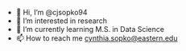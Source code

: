 - 👋 Hi, I’m @cjsopko94
- 👀 I’m interested in research
- 🌱 I’m currently learning M.S. in Data Science
- 📫 How to reach me cynthia.sopko@eastern.edu

<!---
cjsopko94/cjsopko94 is a ✨ special ✨ repository because its `README.md` (this file) appears on your GitHub profile.
You can click the Preview link to take a look at your changes.
--->
